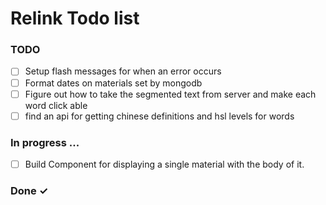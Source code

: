 # Relink Todo list

### TODO

- [ ] Setup flash messages for when an error occurs
- [ ] Format dates on materials set by mongodb
- [ ] Figure out how to take the segmented text from server and make each word click able
- [ ] find an api for getting chinese definitions and hsl levels for words

### In progress ...

- [ ] Build Component for displaying a single material with the body of it.

### Done ✓

